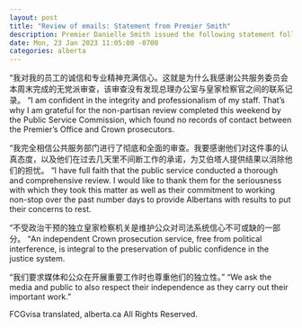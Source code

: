 ```yaml
---
layout: post
title: "Review of emails: Statement from Premier Smith"
description: Premier Danielle Smith issued the following statement following the comprehensive review of emails between the Alberta Crown Prosecution Services and Premier’s Office staff:
date: Mon, 23 Jan 2023 11:05:00 -0700
categories: alberta
---
```


“我对我的员工的诚信和专业精神充满信心。这就是为什么我感谢公共服务委员会本周末完成的无党派审查，该审查没有发现总理办公室与皇家检察官之间的联系记录。	“I am confident in the integrity and professionalism of my staff. That’s why I am grateful for the non-partisan review completed this weekend by the Public Service Commission, which found no records of contact between the Premier’s Office and Crown prosecutors.

“我完全相信公共服务部门进行了彻底和全面的审查。我要感谢他们对这件事的认真态度，以及他们在过去几天里不间断工作的承诺，为艾伯塔人提供结果以消除他们的担忧。	“I have full faith that the public service conducted a thorough and comprehensive review. I would like to thank them for the seriousness with which they took this matter as well as their commitment to working non-stop over the past number days to provide Albertans with results to put their concerns to rest.

“不受政治干预的独立皇家检察机关是维护公众对司法系统信心不可或缺的一部分。	“An independent Crown prosecution service, free from political interference, is integral to the preservation of public confidence in the justice system.

“我们要求媒体和公众在开展重要工作时也尊重他们的独立性。”	“We ask the media and public to also respect their independence as they carry out their important work.”

FCGvisa translated, alberta.ca All Rights Reserved.
